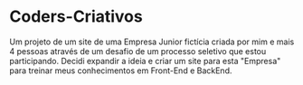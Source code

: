 # Coders-Criativos
Um projeto de um site de uma Empresa Junior fictícia criada por mim e mais 4 pessoas através de um desafio de um processo seletivo que estou participando. Decidi expandir a ideia e criar um site para esta "Empresa" para treinar meus conhecimentos em Front-End e BackEnd.

